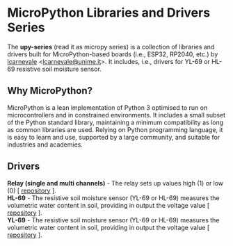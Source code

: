 # MicroPython Libraries and Drivers Series

The **upy-series** (read it as micropy series) is a collection of libraries and drivers built for MicroPython-based boards (i.e., ESP32, RP2040, etc.) by [lcarnevale](https://github.com/lcarnevale) <<lcarnevale@unime.it>>. It includes, i.e., drivers for YL-69 or HL-69 resistive soil moisture sensor.

## Why MicroPython?
MicroPython is a lean implementation of Python 3 optimised to run on microcontrollers and in constrained environments. It includes a small subset of the Python standard library, maintaining a minimum compatibility as long as common libraries are used. Relying on Python programming language, it is easy to learn and use, supported by a large community, and suitable for industries and academies.

## Drivers

**Relay (single and multi channels)** - The relay sets up values high (1) or low (0) [ [repository](https://github.com/lcarnevale/upy-driver-relay) ].<br>
**HL-69** - The resistive soil moisture sensor (YL-69 or HL-69) measures the volumetric water content in soil, providing in output the voltage value [ [repository](https://github.com/lcarnevale/upy-driver-yl69) ].<br>
**YL-69** -  The resistive soil moisture sensor (YL-69 or HL-69) measures the volumetric water content in soil, providing in output the voltage value [ [repository](https://github.com/lcarnevale/upy-driver-yl69) ].<br>